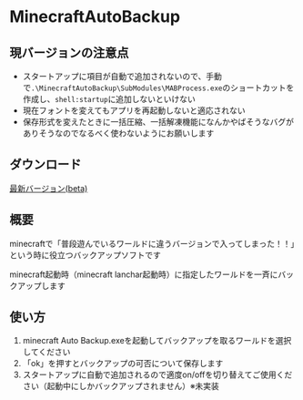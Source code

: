 # MinecraftAutoBackup

## 現バージョンの注意点
- スタートアップに項目が自動で追加されないので、手動で` .\MinecraftAutoBackup\SubModules\MABProcess.exe `のショートカットを作成し、`shell:startup`に追加しないといけない
- 現在フォントを変えてもアプリを再起動しないと適応されない
- 保存形式を変えたときに一括圧縮、一括解凍機能になんかやばそうなバグがありそうなのでなるべく使わないようにお願いします

## ダウンロード
[最新バージョン(beta)](https://github.com/Cou01000111/MinecraftAutoBackup/releases/download/v0.6.1-beta/MinecraftAutoBackup.zip)

## 概要
minecraftで「普段遊んでいるワールドに違うバージョンで入ってしまった！！」という時に役立つバックアップソフトです

minecraft起動時（minecraft lanchar起動時）に指定したワールドを一斉にバックアップします

## 使い方
1. minecraft Auto Backup.exeを起動してバックアップを取るワールドを選択してください
2. 「ok」を押すとバックアップの可否について保存します
3. スタートアップに自動で追加されるので適度on/offを切り替えてご使用ください（起動中にしかバックアップされません）※未実装

